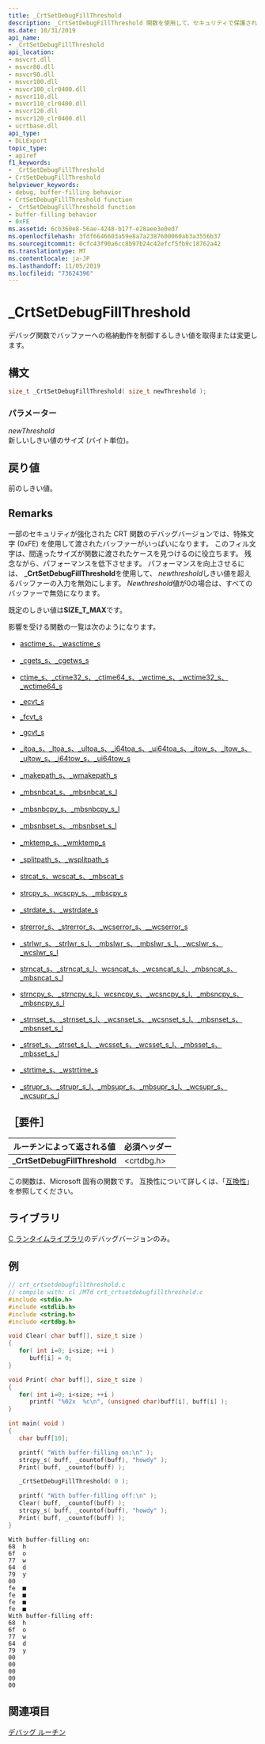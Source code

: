 ```yaml
---
title: _CrtSetDebugFillThreshold
description: _CrtSetDebugFillThreshold 関数を使用して、セキュリティで保護された CRT 関数に入力するバッファーの最大量を設定します。
ms.date: 10/31/2019
api_name:
- _CrtSetDebugFillThreshold
api_location:
- msvcrt.dll
- msvcr80.dll
- msvcr90.dll
- msvcr100.dll
- msvcr100_clr0400.dll
- msvcr110.dll
- msvcr110_clr0400.dll
- msvcr120.dll
- msvcr120_clr0400.dll
- ucrtbase.dll
api_type:
- DLLExport
topic_type:
- apiref
f1_keywords:
- _CrtSetDebugFillThreshold
- CrtSetDebugFillThreshold
helpviewer_keywords:
- debug, buffer-filling behavior
- CrtSetDebugFillThreshold function
- _CrtSetDebugFillThreshold function
- buffer-filling behavior
- 0xFE
ms.assetid: 6cb360e8-56ae-4248-b17f-e28aee3e0ed7
ms.openlocfilehash: 3fdf6646603a59e8a7a2387600060ab3a3556b37
ms.sourcegitcommit: 0cfc43f90a6cc8b97b24c42efcf5fb9c18762a42
ms.translationtype: MT
ms.contentlocale: ja-JP
ms.lasthandoff: 11/05/2019
ms.locfileid: "73624396"
---
```

# <a name="_crtsetdebugfillthreshold"></a>_CrtSetDebugFillThreshold

デバッグ関数でバッファーへの格納動作を制御するしきい値を取得または変更します。

## <a name="syntax"></a>構文

```C
size_t _CrtSetDebugFillThreshold( size_t newThreshold );
```

### <a name="parameters"></a>パラメーター

*newThreshold*<br/>
新しいしきい値のサイズ (バイト単位)。

## <a name="return-value"></a>戻り値

前のしきい値。

## <a name="remarks"></a>Remarks

一部のセキュリティが強化された CRT 関数のデバッグバージョンでは、特殊文字 (0xFE) を使用して渡されたバッファーがいっぱいになります。 このフィル文字は、間違ったサイズが関数に渡されたケースを見つけるのに役立ちます。 残念ながら、パフォーマンスを低下させます。 パフォーマンスを向上させるには、 **_CrtSetDebugFillThreshold**を使用して、 *newthreshold*しきい値を超えるバッファーの入力を無効にします。 *Newthreshold*値が0の場合は、すべてのバッファーで無効になります。

既定のしきい値は**SIZE_T_MAX**です。

影響を受ける関数の一覧は次のようになります。

- [asctime_s、_wasctime_s](asctime-s-wasctime-s.md)

- [_cgets_s、_cgetws_s](cgets-s-cgetws-s.md)

- [ctime_s、_ctime32_s、_ctime64_s、_wctime_s、_wctime32_s、_wctime64_s](ctime-s-ctime32-s-ctime64-s-wctime-s-wctime32-s-wctime64-s.md)

- [_ecvt_s](ecvt-s.md)

- [_fcvt_s](fcvt-s.md)

- [_gcvt_s](gcvt-s.md)

- [_itoa_s、_ltoa_s、_ultoa_s、_i64toa_s、_ui64toa_s、_itow_s、_ltow_s、_ultow_s、_i64tow_s、_ui64tow_s](itoa-s-itow-s.md)

- [_makepath_s、_wmakepath_s](makepath-s-wmakepath-s.md)

- [_mbsnbcat_s、_mbsnbcat_s_l](mbsnbcat-s-mbsnbcat-s-l.md)

- [_mbsnbcpy_s、_mbsnbcpy_s_l](mbsnbcpy-s-mbsnbcpy-s-l.md)

- [_mbsnbset_s、_mbsnbset_s_l](mbsnbset-s-mbsnbset-s-l.md)

- [_mktemp_s、_wmktemp_s](makepath-s-wmakepath-s.md)

- [_splitpath_s、_wsplitpath_s](splitpath-s-wsplitpath-s.md)

- [strcat_s、wcscat_s、_mbscat_s](strcat-s-wcscat-s-mbscat-s.md)

- [strcpy_s、wcscpy_s、_mbscpy_s](strcpy-s-wcscpy-s-mbscpy-s.md)

- [_strdate_s、_wstrdate_s](strdate-s-wstrdate-s.md)

- [strerror_s、_strerror_s、_wcserror_s、\__wcserror_s](strerror-s-strerror-s-wcserror-s-wcserror-s.md)

- [_strlwr_s、_strlwr_s_l、_mbslwr_s、_mbslwr_s_l、_wcslwr_s、_wcslwr_s_l](strlwr-s-strlwr-s-l-mbslwr-s-mbslwr-s-l-wcslwr-s-wcslwr-s-l.md)

- [strncat_s、_strncat_s_l、wcsncat_s、_wcsncat_s_l、_mbsncat_s、_mbsncat_s_l](strncat-s-strncat-s-l-wcsncat-s-wcsncat-s-l-mbsncat-s-mbsncat-s-l.md)

- [strncpy_s、_strncpy_s_l、wcsncpy_s、_wcsncpy_s_l、_mbsncpy_s、_mbsncpy_s_l](strncpy-s-strncpy-s-l-wcsncpy-s-wcsncpy-s-l-mbsncpy-s-mbsncpy-s-l.md)

- [_strnset_s、_strnset_s_l、_wcsnset_s、_wcsnset_s_l、_mbsnset_s、_mbsnset_s_l](strnset-s-strnset-s-l-wcsnset-s-wcsnset-s-l-mbsnset-s-mbsnset-s-l.md)

- [_strset_s、_strset_s_l、_wcsset_s、_wcsset_s_l、_mbsset_s、_mbsset_s_l](strset-s-strset-s-l-wcsset-s-wcsset-s-l-mbsset-s-mbsset-s-l.md)

- [_strtime_s、_wstrtime_s](strtime-s-wstrtime-s.md)

- [_strupr_s、_strupr_s_l、_mbsupr_s、_mbsupr_s_l、_wcsupr_s、_wcsupr_s_l](strupr-s-strupr-s-l-mbsupr-s-mbsupr-s-l-wcsupr-s-wcsupr-s-l.md)

## <a name="requirements"></a>［要件］

|ルーチンによって返される値|必須ヘッダー|
|-------------|---------------------|
|**_CrtSetDebugFillThreshold**|\<crtdbg.h>|

この関数は、Microsoft 固有の関数です。 互換性について詳しくは、「[互換性](../../c-runtime-library/compatibility.md)」を参照してください。

## <a name="libraries"></a>ライブラリ

[C ランタイムライブラリ](../../c-runtime-library/crt-library-features.md)のデバッグバージョンのみ。

## <a name="example"></a>例

```C
// crt_crtsetdebugfillthreshold.c
// compile with: cl /MTd crt_crtsetdebugfillthreshold.c
#include <stdio.h>
#include <stdlib.h>
#include <string.h>
#include <crtdbg.h>

void Clear( char buff[], size_t size )
{
   for( int i=0; i<size; ++i )
      buff[i] = 0;
}

void Print( char buff[], size_t size )
{
   for( int i=0; i<size; ++i )
      printf( "%02x  %c\n", (unsigned char)buff[i], buff[i] );
}

int main( void )
{
   char buff[10];

   printf( "With buffer-filling on:\n" );
   strcpy_s( buff, _countof(buff), "howdy" );
   Print( buff, _countof(buff) );

   _CrtSetDebugFillThreshold( 0 );

   printf( "With buffer-filling off:\n" );
   Clear( buff, _countof(buff) );
   strcpy_s( buff, _countof(buff), "howdy" );
   Print( buff, _countof(buff) );
}
```

```Output
With buffer-filling on:
68  h
6f  o
77  w
64  d
79  y
00
fe  ■
fe  ■
fe  ■
fe  ■
With buffer-filling off:
68  h
6f  o
77  w
64  d
79  y
00
00
00
00
00
```

## <a name="see-also"></a>関連項目

[デバッグ ルーチン](../../c-runtime-library/debug-routines.md)<br/>
